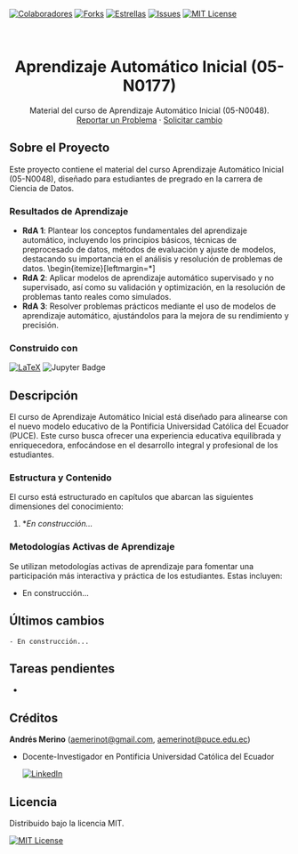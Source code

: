 <!-- Encabezado -->
[![Colaboradores][contributors-shield]][contributors-url]
[![Forks][forks-shield]][forks-url]
[![Estrellas][stars-shield]][stars-url]
[![Issues][issues-shield]][issues-url]
[![MIT License][license-shield]][license-url]

<!-- Título -->
<br />
<div align="center">

<h1 align="center">Aprendizaje Automático Inicial (05-N0177)</h1>
  <p align="center">
    Material del curso de Aprendizaje Automático Inicial (05-N0048).
    <br />
    <a href="https://github.com/andres-merino/AprendizajeAutomaticoInicial-05-N0105/issues">Reportar un Problema</a>
    ·
    <a href="https://github.com/andres-merino/AprendizajeAutomaticoInicial-05-N0105/issues">Solicitar cambio</a>
    </a>
  </p>
</div>

<!-- Cuerpo -->
## Sobre el Proyecto

Este proyecto contiene el material del curso Aprendizaje Automático Inicial (05-N0048), diseñado para estudiantes de pregrado en la carrera de Ciencia de Datos.

### Resultados de Aprendizaje
- **RdA 1**: Plantear los conceptos fundamentales del aprendizaje automático, incluyendo los principios básicos, técnicas de preprocesado de datos, métodos de evaluación y ajuste de modelos, destacando su importancia en el análisis y resolución de problemas de datos.
    \begin{itemize}[leftmargin=*]
- **RdA 2**: Aplicar modelos de aprendizaje automático supervisado y no supervisado, así como su validación y optimización, en la resolución de problemas tanto reales como simulados.
- **RdA 3**: Resolver problemas prácticos mediante el uso de modelos de aprendizaje automático, ajustándolos para la mejora de su rendimiento y precisión.


### Construido con

[![LaTeX][LaTeX]][LaTeX-url]
![Jupyter Badge](https://img.shields.io/badge/Jupyter-F37626?logo=jupyter&logoColor=fff&style=for-the-badge)


## Descripción

El curso de Aprendizaje Automático Inicial está diseñado para alinearse con el nuevo modelo educativo de la Pontificia Universidad Católica del Ecuador (PUCE). Este curso busca ofrecer una experiencia educativa equilibrada y enriquecedora, enfocándose en el desarrollo integral y profesional de los estudiantes.

### Estructura y Contenido

El curso está estructurado en capítulos que abarcan las siguientes dimensiones del conocimiento:

1. **En construcción...*

### Metodologías Activas de Aprendizaje

Se utilizan metodologías activas de aprendizaje para fomentar una participación más interactiva y práctica de los estudiantes. Estas incluyen:

- En construcción...

## Últimos cambios

```
- En construcción...
```

## Tareas pendientes

- 

## Créditos

**Andrés Merino** (aemerinot@gmail.com, aemerinot@puce.edu.ec) 

- Docente-Investigador en Pontificia Universidad Católica del Ecuador
  
  [![LinkedIn][linkedin-shield]][linkedin-url-aemt]


## Licencia

Distribuido bajo la licencia MIT. 

[![MIT License][license-shield]][license-url]




<!-- MARKDOWN LINKS & IMAGES -->
[contributors-shield]: https://img.shields.io/github/contributors/andres-merino/AprendizajeAutomaticoInicial-05-N0105.svg?style=for-the-badge
[contributors-url]: https://github.com/andres-merino/AprendizajeAutomaticoInicial-05-N0105/graphs/contributors
[forks-shield]: https://img.shields.io/github/forks/andres-merino/AprendizajeAutomaticoInicial-05-N0105.svg?style=for-the-badge
[forks-url]: https://github.com/andres-merino/AprendizajeAutomaticoInicial-05-N0105/forks
[stars-shield]: https://img.shields.io/github/stars/andres-merino/AprendizajeAutomaticoInicial-05-N0105?style=for-the-badge
[stars-url]: https://github.com/andres-merino/AprendizajeAutomaticoInicial-05-N0105/stargazers
[issues-shield]: https://img.shields.io/github/issues/andres-merino/AprendizajeAutomaticoInicial-05-N0105.svg?style=for-the-badge
[issues-url]: https://github.com/andres-merino/AprendizajeAutomaticoInicial-05-N0105/issues
[license-shield]: https://img.shields.io/github/license/andres-merino/AprendizajeAutomaticoInicial-05-N0105.svg?style=for-the-badge
[license-url]: https://es.wikipedia.org/wiki/Licencia_MIT
[linkedin-shield]: https://img.shields.io/badge/linkedin-%230077B5.svg?style=for-the-badge&logo=linkedin&logoColor=white
[linkedin-url-aemt]: https://www.linkedin.com/in/andrés-merino-010a9b12b/
[LaTeX]: https://img.shields.io/badge/LaTeX-008080?logo=latex&logoColor=fff&style=for-the-badge
[LaTeX-url]: https://www.latex-project.org/